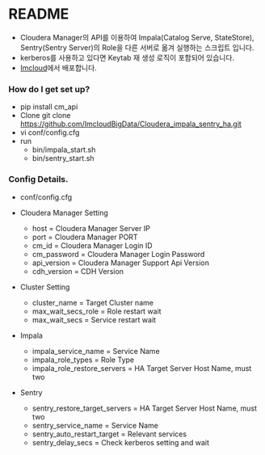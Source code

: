 # README #

* Cloudera Manager의 API를 이용하여 Impala(Catalog Serve, StateStore), Sentry(Sentry Server)의 Role을 다른 서버로 옮겨 실행하는 스크립트 입니다.
* kerberos를 사용하고 있다면 Keytab 재 생성 로직이 포함되어 있습니다.
* [Imcloud](http://www.imcloud.co.kr/)에서 배포합니다.

### How do I get set up? ###
* pip install cm_api
* Clone git clone https://github.com/ImcloudBigData/Cloudera_impala_sentry_ha.git
* vi conf/config.cfg
* run
    * bin/impala_start.sh
    * bin/sentry_start.sh

### Config Details. ###
* conf/config.cfg
* Cloudera Manager Setting
    * host = Cloudera Manager Server IP
    * port = Cloudera Manager PORT
    * cm_id = Cloudera Manager Login ID
    * cm_password = Cloudera Manager Login Password
    * api_version = Cloudera Manager Support Api Version
    * cdh_version = CDH Version

* Cluster Setting
    * cluster_name = Target Cluster name
    * max_wait_secs_role = Role restart wait
    * max_wait_secs = Service restart wait

* Impala
    * impala_service_name = Service Name
    * impala_role_types = Role Type
    * impala_role_restore_servers = HA Target Server Host Name, must two

* Sentry
    * sentry_restore_target_servers = HA Target Server Host Name, must two
    * sentry_service_name = Service Name
    * sentry_auto_restart_target = Relevant services
    * sentry_delay_secs = Check kerberos setting and wait
